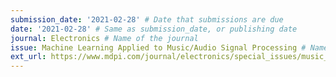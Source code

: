 ```yaml
---
submission_date: '2021-02-28' # Date that submissions are due
date: '2021-02-28' # Same as submission_date, or publishing date
journal: Electronics # Name of the journal
issue: Machine Learning Applied to Music/Audio Signal Processing # Name of this issue
ext_url: https://www.mdpi.com/journal/electronics/special_issues/music_audio_signal # URL to call for articles for this issue
---
```

